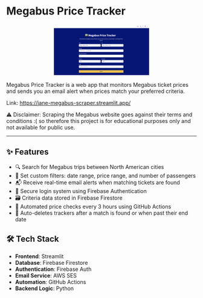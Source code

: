 # Megabus Price Tracker

<p align="center">
    <img src="assets/app-screenshot3.png" alt="Screenshot 2" width="50%" />
  </div>
</p>

Megabus Price Tracker is a web app that monitors Megabus ticket prices and sends you an email alert when prices match your preferred criteria. 

Link: https://jane-megabus-scraper.streamlit.app/

⚠️ Disclaimer: Scraping the Megabus website goes against their terms and conditions :( so therefore this project is for educational purposes only and not available for public use.

---

## ✨ Features

- 🔍 Search for Megabus trips between North American cities  
- 🎯 Set custom filters: date range, price range, and number of passengers  
- 📬 Receive real-time email alerts when matching tickets are found  
- 🔐 Secure login system using Firebase Authentication  
- 🗃️ Criteria data stored in Firebase Firestore  
- 🚀 Automated price checks every 3 hours using GitHub Actions  
- 🧹 Auto-deletes trackers after a match is found or when past their end date

## 🛠 Tech Stack

- **Frontend**: Streamlit 
- **Database**: Firebase Firestore  
- **Authentication**: Firebase Auth  
- **Email Service**: AWS SES  
- **Automation**: GitHub Actions  
- **Backend Logic**: Python



